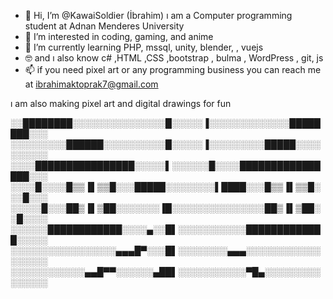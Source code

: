 - 👋 Hi, I’m @KawaiSoldier (İbrahim) ı am a Computer programming student at Adnan Menderes University 
- 👀 I’m interested in coding, gaming, and anime
- 🌱 I’m currently learning PHP, mssql, unity, blender, , vuejs
- 🤓 and ı also know c# ,HTML ,CSS ,bootstrap , bulma , WordPress ,  git, js
- 📫 if you need pixel art or any programming business you can reach me at  ibrahimaktoprak7@gmail.com 

ı am also making pixel art and digital drawings for fun 


░░████████░░░░░░░░░░░░░░░█░░░░░▐░░░░░░░░░░░░░████████░░░
░░░░░░░░░██████░░░░░░░░░░█░░░░░▐░░░░░░░░░█████░░░░░░░░░░
░░░░████████████████░░░░░▌░░░░░░█░░░░████████████████░░░
░░░░█░░░░█▒▒▐▌▒▒█░░░█████░░░░░░░░▌████░░░█▒▒▐▌▒▒█░░░█░░░
░░░░░█░░░██▒▐▌▒██░░░░░░░▐█░░░░░░░░░░░░░░░██▒▐▌▒██░░█░░░░
░░░░░░████████████░░░░▄░░█▌░░░░░░░░░░░█████████████░░░░░
░░░░░░░░░░░░░░░░░▄▄▄█▀░░░█▌░░░░░░░░▄▄▄░░░░░░░░░░░░░░░░░░
░░░░░░░░░░░░▄▄█▀▀░░░░░░▄██▌░░░░░░░░░░░▀█▄░░░░░░░░░░░░░░░


